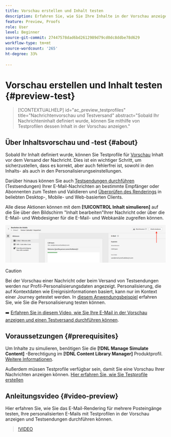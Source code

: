 ```yaml
---
title: Vorschau erstellen und Inhalt testen
description: Erfahren Sie, wie Sie Ihre Inhalte in der Vorschau anzeigen und testen können.
feature: Preview, Proofs
role: User
level: Beginner
source-git-commit: 27447578dad6bd2612989d79cd0dc8ddbe78d629
workflow-type: tm+mt
source-wordcount: '265'
ht-degree: 33%

---
```


# Vorschau erstellen und Inhalt testen {#preview-test}

>[!CONTEXTUALHELP]
>id="ac_preview_testprofiles"
>title="Nachrichtenvorschau und Testversand"
>abstract="Sobald Ihr Nachrichteninhalt definiert wurde, können Sie mithilfe von Testprofilen dessen Inhalt in der Vorschau anzeigen."

## Über Inhaltsvorschau und -test {#about}

Sobald Ihr Inhalt definiert wurde, können Sie Testprofile für [Vorschau](preview.md) Inhalt vor dem Versand der Nachricht. Dies ist ein wichtiger Schritt, um sicherzustellen, dass es korrekt, aber auch fehlerfrei ist, sowohl in den Inhalts- als auch in den Personalisierungseinstellungen.

Darüber hinaus können Sie auch [Testsendungen durchführen](proofs.md) (Testsendungen) Ihrer E-Mail-Nachrichten an bestimmte Empfänger oder Abonnenten zum Testen und Validieren und [Überprüfen des Renderings](rendering.md) in beliebten Desktop-, Mobile- und Web-basierten Clients.

Alle diese Aktionen können mit dem **[!UICONTROL Inhalt simulieren]** auf die Sie über den Bildschirm &quot;Inhalt bearbeiten&quot;Ihrer Nachricht oder über die E-Mail- und Webdesigner für die E-Mail- und Webkanäle zugreifen können.

![](../email/assets/email-preview-button.png)

>[!CAUTION]
>
>Bei der Vorschau einer Nachricht oder beim Versand von Testsendungen werden nur Profil-Personalisierungsdaten angezeigt. Personalisierung, die auf Kontextdaten wie Ereignisinformationen basiert, kann nur im Kontext einer Journey getestet werden. In [diesem Anwendungsbeispiel](../personalization/personalization-use-case.md) erfahren Sie, wie Sie die Personalisierung testen können.

➡️ [Erfahren Sie in diesem Video, wie Sie Ihre E-Mail in der Vorschau anzeigen und einen Testversand durchführen können](#video-preview).

## Voraussetzungen {#prerequisites}

Um Inhalte zu simulieren, benötigen Sie die **[!DNL Manage Simulate Content]** -Berechtigung im **[!DNL Content Library Manager]** Produktprofil. [Weitere Informationen](../administration/ootb-product-profiles.md#content-library-manager).

Außerdem müssen Testprofile verfügbar sein, damit Sie eine Vorschau Ihrer Nachrichten anzeigen können. [Hier erfahren Sie, wie Sie Testprofile erstellen](../audience/creating-test-profiles.md)

## Anleitungsvideo {#video-preview}

Hier erfahren Sie, wie Sie das E-Mail-Rendering für mehrere Posteingänge testen, Ihre personalisierten E-Mails mit Testprofilen in der Vorschau anzeigen und Testsendungen durchführen können.

>[!VIDEO](https://video.tv.adobe.com/v/334239?quality=12)
